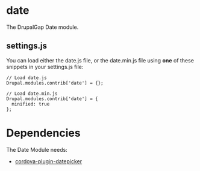 date
====

The DrupalGap Date module.

## settings.js

You can load either the date.js file, or the date.min.js file using **one** of these snippets in your settings.js file:

```
// Load date.js
Drupal.modules.contrib['date'] = {};

// Load date.min.js
Drupal.modules.contrib['date'] = {
  minified: true
};
```

Dependencies
============

The Date Module needs:

* [cordova-plugin-datepicker](https://github.com/VitaliiBlagodir/cordova-plugin-datepicker)

